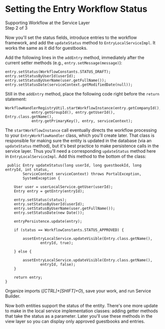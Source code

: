 # Setting the Entry Workflow Status [](id=setting-the-entry-workflow-status)

<div class="learn-path-step">
    <p>Supporting Workflow at the Service Layer<br>Step 2 of 3</p>
</div>

Now you'll set the status fields, introduce entries to the workflow framework,
and add the `updateStatus` method to `EntryLocalServiceImpl`. It works the
same as it did for guestbooks.

Add the following lines in the `addEntry` method, immediately after the
current setter methods (e.g., `entry.setMessage(message)`):

    entry.setStatus(WorkflowConstants.STATUS_DRAFT);
    entry.setStatusByUserId(userId);
    entry.setStatusByUserName(user.getFullName());
    entry.setStatusDate(serviceContext.getModifiedDate(null));

Still in the `addEntry` method, place the following code right before
the `return` statement:

    WorkflowHandlerRegistryUtil.startWorkflowInstance(entry.getCompanyId(), 
				entry.getGroupId(), entry.getUserId(), Entry.class.getName(), 
				entry.getPrimaryKey(), entry, serviceContext);

The `startWorkflowInstance` call eventually directs the workflow processing to
your `EntryWorkflowHandler` class, which you'll create later. That class is
responsible for making sure the entity is updated in the database (via an
`updateStatus` method), but it's best practice to make persistence calls in the
service layer. Thus you'll need a corresponding `updateStatus` method here in
`EntryLocalServiceImpl`. Add this method to the bottom of the class:

     public Entry updateStatus(long userId, long guestbookId, long entryId, int status,
			ServiceContext serviceContext) throws PortalException,
			SystemException {

		User user = userLocalService.getUser(userId);
		Entry entry = getEntry(entryId);

		entry.setStatus(status);
		entry.setStatusByUserId(userId);
		entry.setStatusByUserName(user.getFullName());
		entry.setStatusDate(new Date());

		entryPersistence.update(entry);

		if (status == WorkflowConstants.STATUS_APPROVED) {

			assetEntryLocalService.updateVisible(Entry.class.getName(),
					entryId, true);

		} else {

			assetEntryLocalService.updateVisible(Entry.class.getName(),
					entryId, false);
		}

		return entry;
	}

Organize imports (*[CTRL]+[SHIFT]+O*), save your work, and run Service Builder.

Now both entities support the status of the entity. There's one more update to
make in the local service implementation classes: adding getter methods that
take the status as a parameter. Later you'll use these methods in the view layer
so you can display only approved guestbooks and entries. 
